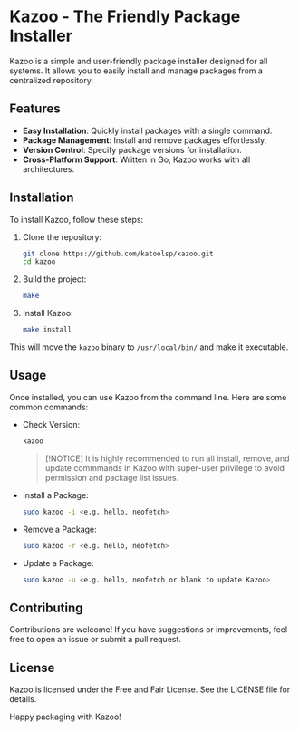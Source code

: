 # Kazoo - The Friendly Package Installer

Kazoo is a simple and user-friendly package installer designed for all systems. It allows you to easily install and manage packages from a centralized repository.

## Features

- **Easy Installation**: Quickly install packages with a single command.
- **Package Management**: Install and remove packages effortlessly.
- **Version Control**: Specify package versions for installation.
- **Cross-Platform Support**: Written in Go, Kazoo works with all architectures.

## Installation

To install Kazoo, follow these steps:

1. Clone the repository:
   ```bash
   git clone https://github.com/katoolsp/kazoo.git
   cd kazoo
   ```
2. Build the project:
   ```bash
   make
   ```
3. Install Kazoo:
   ```bash
   make install
   ```
This will move the `kazoo` binary to `/usr/local/bin/` and make it executable.

## Usage
Once installed, you can use Kazoo from the command line. Here are some common commands:
- Check Version:
  ```bash
  kazoo
  ```
  > [!NOTICE]
  > It is highly recommended to run all install, remove, and update commmands in Kazoo with super-user privilege to avoid permission and package list issues.
- Install a Package:
  ```bash
  sudo kazoo -i <e.g. hello, neofetch>
  ```
- Remove a Package:
  ```bash
  sudo kazoo -r <e.g. hello, neofetch>
  ```
- Update a Package:
  ```bash
  sudo kazoo -u <e.g. hello, neofetch or blank to update Kazoo>
  ```

## Contributing
Contributions are welcome! If you have suggestions or improvements, feel free to open an issue or submit a pull request.

## License
Kazoo is licensed under the Free and Fair License. See the LICENSE file for details.

Happy packaging with Kazoo!
